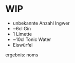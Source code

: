 # WIP

* unbekannte Anzahl Ingwer
* ~6cl Gin
* 1 Limette
* ~10cl Tonic Water
* Eiswürfel

ergebnis:
noms
